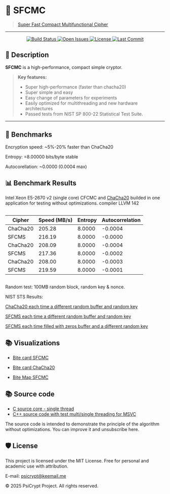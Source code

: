 # 🚀 SFCMC

> [Super Fast Compact Multifunctional Cipher](https://github.com/PsiCrypt/SFC_MC)

---

<p align="center">
  <a href="https://github.com/PsiCrypt/SFC_MC/actions">
    <img src="https://img.shields.io/badge/build-passing-brightgreen.svg?style=for-the-badge" alt="Build Status">
  </a>
  <a href="https://github.com/PsiCrypt/SFC_MC/issues">
    <img src="https://img.shields.io/github/issues-raw/PsiCrypt/SFC_MC?style=for-the-badge" alt="Open Issues">
  </a>
  <a href="https://github.com/PsiCrypt/SFC_MC/blob/main/LICENSE">
    <img src="https://img.shields.io/badge/license-MIT-blue.svg?style=for-the-badge" alt="License">
  </a>
  <a href="https://github.com/PsiCrypt/SFC_MC">
    <img src="https://img.shields.io/github/last-commit/PsiCrypt/SFC_MC?style=for-the-badge" alt="Last Commit">
  </a>
</p>

## 📖 Description

**SFCMC** is a high-performance, compact simple cryptor.  

> **Key features:**
> - Super high-performance (faster than chacha20)
> - Super simple and easy
> - Easy change of parameters for experiments
> - Easily optimized for multithreading and new hardware architectures
> - Passed tests from NIST SP 800-22 Statistical Test Suite.

---

## 🧪 Benchmarks
Encryption speed: ~5%-20% faster than ChaCha20

Entropy: =8.00000 bits/byte stable

Autocorellation: ~0.0000  (0.0004 max)

## 📊 Benchmark Results
Intel Xeon E5-2670 v2 (single core)
CFCMC and [ChaCha20](https://github.com/shiffthq/chacha20/tree/master/src) builded in one application for testing without optimizations. compiler LLVM 142

<div style="overflow-x:auto;">
  <table>
    <thead>
      <tr>
        <th>Cipher</th>
        <th>Speed (MB/s)</th>
        <th>Entropy</th>
        <th>Autocorrelation</th>
      </tr>
    </thead>
    <tbody>
      <tr>
        <td>ChaCha20</td>
        <td>205.28</td>
        <td>8.0000</td>
        <td>-0.0004</td>
      </tr>
      <tr>
        <td>SFCMS</td>
        <td>216.19</td>
        <td>8.0000</td>
        <td>-0.0000</td>
      </tr>
      <tr>
        <td>ChaCha20</td>
        <td>208.09</td>
        <td>8.0000</td>
        <td>-0.0004</td>
      </tr>
      <tr>
        <td>SFCMS</td>
        <td>217.36</td>
        <td>8.0000</td>
        <td>-0.0002</td>
      </tr>
      <tr>
        <td>ChaCha20</td>
        <td>208.00</td>
        <td>8.0000</td>
        <td>-0.0003</td>
      </tr>
      <tr>
        <td>SFCMS</td>
        <td>219.59</td>
        <td>8.0000</td>
        <td>-0.0001</td>
      </tr>
    </tbody>
  </table>
</div>


Random test: 100MB random block, random key & nonce.


NIST STS Results:

[ChaCha20 each time a different random buffer and random key](Results/chachaRND.txt)

[SFCMS each time a different random buffer and random key](Results/SFCMC_RND.txt)

[SFCMS each time filled with zeros buffer and a different random key](Results/SFCMC_0.txt)


## 📚 Visualizations 

- [Bite card SFCMC](https://github.com/PsiCrypt/SFC_MC/blob/main/Img/CFCMC.png)

- [Bite card ChaCha20](https://github.com/PsiCrypt/SFC_MC/blob/main/Img/ChaCha20.png)

- [Bite Map SFCMC](https://github.com/PsiCrypt/SFC_MC/blob/main/Img/SFCMC_bitmap.png)

## 📚 Source code
- [C source core - single thread](https://github.com/PsiCrypt/SFC_MC/blob/main/src/sfcmc.c)
- [C++ source code with test multi/single threading for MSVC](https://github.com/PsiCrypt/SFC_MC/tree/main/src/MSVC)

The source code is intended to demonstrate the principle of the algorithm without optimizations. You can improve it and unsubscribe here.

## 🛡 License
This project is licensed under the MIT License.
Free for personal and academic use with attribution.

E-mail: psicrypt@keemail.me

© 2025 PsiCrypt Project. All rights reserved.



